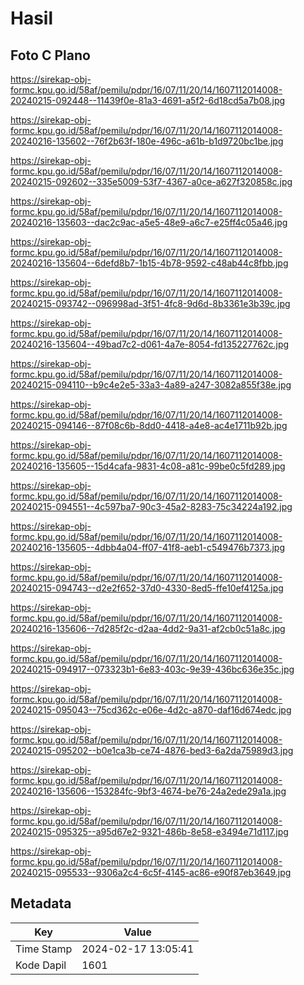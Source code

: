 # Hasil

## Foto C Plano

https://sirekap-obj-formc.kpu.go.id/58af/pemilu/pdpr/16/07/11/20/14/1607112014008-20240215-092448--11439f0e-81a3-4691-a5f2-6d18cd5a7b08.jpg

https://sirekap-obj-formc.kpu.go.id/58af/pemilu/pdpr/16/07/11/20/14/1607112014008-20240216-135602--76f2b63f-180e-496c-a61b-b1d9720bc1be.jpg

https://sirekap-obj-formc.kpu.go.id/58af/pemilu/pdpr/16/07/11/20/14/1607112014008-20240215-092602--335e5009-53f7-4367-a0ce-a627f320858c.jpg

https://sirekap-obj-formc.kpu.go.id/58af/pemilu/pdpr/16/07/11/20/14/1607112014008-20240216-135603--dac2c9ac-a5e5-48e9-a6c7-e25ff4c05a46.jpg

https://sirekap-obj-formc.kpu.go.id/58af/pemilu/pdpr/16/07/11/20/14/1607112014008-20240216-135604--6defd8b7-1b15-4b78-9592-c48ab44c8fbb.jpg

https://sirekap-obj-formc.kpu.go.id/58af/pemilu/pdpr/16/07/11/20/14/1607112014008-20240215-093742--096998ad-3f51-4fc8-9d6d-8b3361e3b39c.jpg

https://sirekap-obj-formc.kpu.go.id/58af/pemilu/pdpr/16/07/11/20/14/1607112014008-20240216-135604--49bad7c2-d061-4a7e-8054-fd135227762c.jpg

https://sirekap-obj-formc.kpu.go.id/58af/pemilu/pdpr/16/07/11/20/14/1607112014008-20240215-094110--b9c4e2e5-33a3-4a89-a247-3082a855f38e.jpg

https://sirekap-obj-formc.kpu.go.id/58af/pemilu/pdpr/16/07/11/20/14/1607112014008-20240215-094146--87f08c6b-8dd0-4418-a4e8-ac4e1711b92b.jpg

https://sirekap-obj-formc.kpu.go.id/58af/pemilu/pdpr/16/07/11/20/14/1607112014008-20240216-135605--15d4cafa-9831-4c08-a81c-99be0c5fd289.jpg

https://sirekap-obj-formc.kpu.go.id/58af/pemilu/pdpr/16/07/11/20/14/1607112014008-20240215-094551--4c597ba7-90c3-45a2-8283-75c34224a192.jpg

https://sirekap-obj-formc.kpu.go.id/58af/pemilu/pdpr/16/07/11/20/14/1607112014008-20240216-135605--4dbb4a04-ff07-41f8-aeb1-c549476b7373.jpg

https://sirekap-obj-formc.kpu.go.id/58af/pemilu/pdpr/16/07/11/20/14/1607112014008-20240215-094743--d2e2f652-37d0-4330-8ed5-ffe10ef4125a.jpg

https://sirekap-obj-formc.kpu.go.id/58af/pemilu/pdpr/16/07/11/20/14/1607112014008-20240216-135606--7d285f2c-d2aa-4dd2-9a31-af2cb0c51a8c.jpg

https://sirekap-obj-formc.kpu.go.id/58af/pemilu/pdpr/16/07/11/20/14/1607112014008-20240215-094917--073323b1-6e83-403c-9e39-436bc636e35c.jpg

https://sirekap-obj-formc.kpu.go.id/58af/pemilu/pdpr/16/07/11/20/14/1607112014008-20240215-095043--75cd362c-e06e-4d2c-a870-daf16d674edc.jpg

https://sirekap-obj-formc.kpu.go.id/58af/pemilu/pdpr/16/07/11/20/14/1607112014008-20240215-095202--b0e1ca3b-ce74-4876-bed3-6a2da75989d3.jpg

https://sirekap-obj-formc.kpu.go.id/58af/pemilu/pdpr/16/07/11/20/14/1607112014008-20240216-135606--153284fc-9bf3-4674-be76-24a2ede29a1a.jpg

https://sirekap-obj-formc.kpu.go.id/58af/pemilu/pdpr/16/07/11/20/14/1607112014008-20240215-095325--a95d67e2-9321-486b-8e58-e3494e71d117.jpg

https://sirekap-obj-formc.kpu.go.id/58af/pemilu/pdpr/16/07/11/20/14/1607112014008-20240215-095533--9306a2c4-6c5f-4145-ac86-e90f87eb3649.jpg


## Metadata

| Key        | Value               |
| ---------- | ------------------- |
| Time Stamp | 2024-02-17 13:05:41 |
| Kode Dapil | 1601                |



